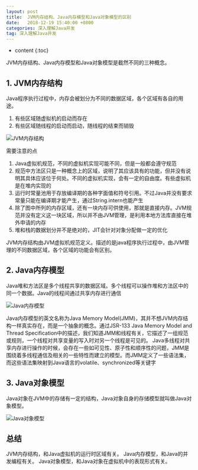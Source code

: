 ```yaml
---
layout: post
title:  JVM内存结构、Java内存模型和Java对象模型的区别
date:   2018-12-19 15:40:00 +0800
categories: 深入理解Java并发
tag: 深入理解Java并发
---
```


* content
{:toc}

JVM内存结构、Java内存模型和Java对象模型是截然不同的三种概念。

## 1. JVM内存结构

Java程序执行过程中，内存会被划分为不同的数据区域，各个区域有各自的用途。

1. 有些区域随虚拟机的启动而存在
2. 有些区域随线程的启动而启动，随线程的结束而销毁

![JVM内存结构](https://upload-images.jianshu.io/upload_images/845143-47c21b01fdb131c4.png?imageMogr2/auto-orient/strip%7CimageView2/2/w/1240)

需要注意的点

1. Java虚拟机规范，不同的虚拟机实现可能不同，但是一般都会遵守规范
2. 规范中方法区只是一种概念上的区域，说明了其应该具有的功能，但并没有说明其具体应该位于何处。不同的虚拟机实现，会有一定的自由度。有些虚拟机是在堆内实现的
3. 运行时常量池用于存放编译期的各种字面值和符号引用。不过Java并没有要求常量只能在编译期才能产生，通过String.intern也能产生
4. 除了图中所列的内存区域，还有一块内存可供使用，那就是直接内存。JVM规范并没有定义这一块区域，所以并不由JVM管理，是利用本地方法库直接在堆外申请的内存
5. 堆和栈的数据划分并不是绝对的，JIT会针对对象分配做一定的优化

JVM内存结构由JVM虚拟机规范定义。描述的是java程序执行过程中，由JVM管理的不同数据区域，各个区域的功能会有区别。

## 2. Java内存模型

Java堆和方法区是多个线程共享的数据区域。多个线程可以操作堆和方法区中的同一个数据。Java的线程间通过共享内存进行通信

![Java内存模型](https://upload-images.jianshu.io/upload_images/845143-171be58948f37fcc.png?imageMogr2/auto-orient/strip%7CimageView2/2/w/1240)


Java内存模型的英文名称为Java Memory Model(JMM)，其并不想JVM内存结构一样真实存在，而是一个抽象的概念。通过JSR-133 Java Memory Model and Thread Specification中的描述，我们知道JMM和线程有关，它描述了一组规范或规则，一个线程对共享变量的写入时对另一个线程是可见的。
Java多线程对共享内存进行操作的时候，会存在一些如可见性、原子性和顺序性的问题，JMM是围绕着多线程通信及相关的一些特性而建立的模型。而JMM定义了一些语法集，而这些语法集映射到Java语言的volatile、synchronized等关键字

## 3. Java对象模型

Java对象在JVM中的存储有一定的结构，Java对象自身的存储模型就叫做Java对象模型。

![Java对象模型](https://upload-images.jianshu.io/upload_images/845143-49f81dd6b86310b8.png?imageMogr2/auto-orient/strip%7CimageView2/2/w/1240)


## 总结

JVM内存结构，和Java虚拟机的运行时区域有关。 Java内存模型，和Java的并发编程有关。 Java对象模型，和Java对象在虚拟机中的表现形式有关。
